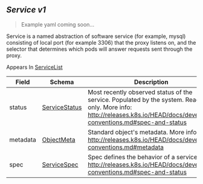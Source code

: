 ## *Service v1*

> Example yaml coming soon...



Service is a named abstraction of software service (for example, mysql) consisting of local port (for example 3306) that the proxy listens on, and the selector that determines which pods will answer requests sent through the proxy.

<aside class="notice">
Appears In  <a href="#servicelist-v1">ServiceList</a> </aside>

Field        | Schema     | Description
------------ | ---------- | -----------
status | [ServiceStatus](#servicestatus-v1) | Most recently observed status of the service. Populated by the system. Read-only. More info: http://releases.k8s.io/HEAD/docs/devel/api-conventions.md#spec-and-status
metadata | [ObjectMeta](#objectmeta-v1) | Standard object's metadata. More info: http://releases.k8s.io/HEAD/docs/devel/api-conventions.md#metadata
spec | [ServiceSpec](#servicespec-v1) | Spec defines the behavior of a service. http://releases.k8s.io/HEAD/docs/devel/api-conventions.md#spec-and-status

